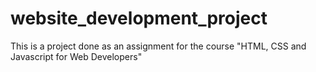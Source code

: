 # website_development_project

This is a project done as an assignment for the course "HTML, CSS and Javascript for Web Developers"
